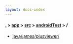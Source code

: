```yaml
---
layout: docs-index
---
```

#### [.](./../../../index) > [app](./../../index) > [src](./../index) > [androidTest](./index) > **/**

- [java/james/plusviewer/](java/james/plusviewer/)
